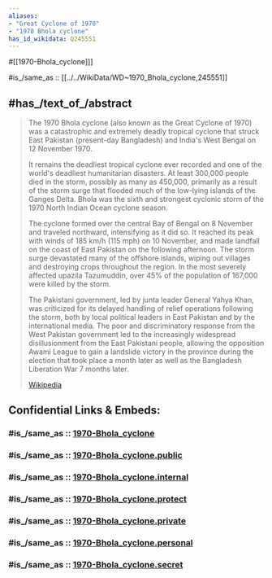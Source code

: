 ```yaml
---
aliases:
- "Great Cyclone of 1970"
- "1970 Bhola cyclone"
has_id_wikidata: Q245551
---
```


#[[1970-Bhola_cyclone]]] 


#is_/same_as :: [[../../WikiData/WD~1970_Bhola_cyclone,245551]]

## #has_/text_of_/abstract 

> The 1970 Bhola cyclone (also known as the Great Cyclone of 1970) 
> was a catastrophic and extremely deadly tropical cyclone 
> that struck East Pakistan (present-day Bangladesh) and India's West Bengal on 12 November 1970. 
> 
> It remains the deadliest tropical cyclone ever recorded and one of the world's deadliest humanitarian disasters. 
> At least 300,000 people died in the storm, possibly as many as 450,000, 
> primarily as a result of the storm surge that flooded much of the low-lying islands of the Ganges Delta. 
> Bhola was the sixth and strongest cyclonic storm of the 1970 North Indian Ocean cyclone season.
>
> The cyclone formed over the central Bay of Bengal on 8 November and traveled northward, intensifying as it did so. It reached its peak with winds of 185 km/h (115 mph) on 10 November, and made landfall on the coast of East Pakistan on the following afternoon. The storm surge devastated many of the offshore islands, wiping out villages and destroying crops throughout the region. In the most severely affected upazila Tazumuddin, over 45% of the population of 167,000 were killed by the storm.
>
> The Pakistani government, led by junta leader General Yahya Khan, was criticized for its delayed handling of relief operations following the storm, both by local political leaders in East Pakistan and by the international media. The poor and discriminatory response from the West Pakistan government led to the increasingly widespread disillusionment from the East Pakistani people, allowing the opposition Awami League to gain a landslide victory in the province during the election that took place a month later as well as the Bangladesh Liberation War 7 months later.
>
> [Wikipedia](https://en.wikipedia.org/wiki/1970%20Bhola%20cyclone) 


## Confidential Links & Embeds: 

### #is_/same_as :: [1970-Bhola_cyclone](/_Standards/Society/Disaster/1970-Bhola_cyclone.md) 

### #is_/same_as :: [1970-Bhola_cyclone.public](/_public/Society/Disaster/1970-Bhola_cyclone.public.md) 

### #is_/same_as :: [1970-Bhola_cyclone.internal](/_internal/Society/Disaster/1970-Bhola_cyclone.internal.md) 

### #is_/same_as :: [1970-Bhola_cyclone.protect](/_protect/Society/Disaster/1970-Bhola_cyclone.protect.md) 

### #is_/same_as :: [1970-Bhola_cyclone.private](/_private/Society/Disaster/1970-Bhola_cyclone.private.md) 

### #is_/same_as :: [1970-Bhola_cyclone.personal](/_personal/Society/Disaster/1970-Bhola_cyclone.personal.md) 

### #is_/same_as :: [1970-Bhola_cyclone.secret](/_secret/Society/Disaster/1970-Bhola_cyclone.secret.md)

